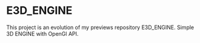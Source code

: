 # E3D_ENGINE
This project is an evolution of my previews repository E3D_ENGINE. 
Simple 3D ENGINE with OpenGl API. 


